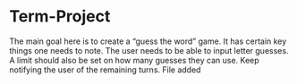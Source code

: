 # Term-Project
The main goal here is to create a “guess the word” game. It has certain key things one needs to note.   The user needs to be able to input letter guesses. A limit should also be set on how many guesses they can use. Keep notifying the user of the remaining turns.
File added
